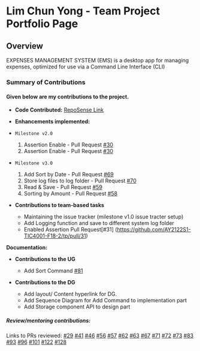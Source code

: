 # Lim Chun Yong - Team Project Portfolio Page

## Overview

EXPENSES MANAGEMENT SYSTEM (EMS) is a desktop app for managing expenses, optimized for use via a Command Line
Interface (CLI)

### Summary of Contributions
#### Given below are my contributions to the project.

* **Code Contributed:** [RepoSense Link](https://nus-tic4001-ay2122s1.github.io/tp-dashboard/?search=&sort=groupTitle&sortWithin=title&timeframe=commit&mergegroup=&groupSelect=groupByRepos&breakdown=true&checkedFileTypes=docs~functional-code~test-code~other&since=2021-09-17&tabOpen=true&tabType=authorship&zFR=false&tabAuthor=jr-mojito&tabRepo=AY2122S1-TIC4001-F18-2%2Ftp%5Bmaster%5D&authorshipIsMergeGroup=false&authorshipFileTypes=docs~functional-code~test-code~other&authorshipIsBinaryFileTypeChecked=false)

* **Enhancements implemented:**

* ```Milestone v2.0```
    1. Assertion Enable - Pull Request [#30](https://github.com/AY2122S1-TIC4001-F18-2/tp/issues/30)
    2. Assertion Enable - Pull Request [#30](https://github.com/AY2122S1-TIC4001-F18-2/tp/issues/30)

* ```Milestone v3.0```
    1. Add Sort by Date - Pull Request [#69](https://github.com/AY2122S1-TIC4001-F18-2/tp/pull/95)
    2. Store log files to log folder - Pull Request [#70](https://github.com/AY2122S1-TIC4001-F18-2/tp/issues/70)
    3. Read & Save - Pull Request [#59](https://github.com/AY2122S1-TIC4001-F18-2/tp/issues/59)
    4. Sorting by Amount - Pull Request [#58](https://github.com/AY2122S1-TIC4001-F18-2/tp/issues/58)

* **Contributions to team-based tasks**
  * Maintaining the issue tracker (milestone v1.0 issue tracter setup)
  * Add Logging function and save to different system log folder
  * Enabled Assertion Pull Request[#31] (https://github.com/AY2122S1-TIC4001-F18-2/tp/pull/31)


**Documentation:**

* **Contributions to the UG**
  * Add Sort Command [#81](https://github.com/AY2122S1-TIC4001-F18-2/tp/pull/81 )
  
* **Contributions to the DG**
  * Add layout/ Content hyperlink for DG.
  * Add Sequence Diagram for Add Command to implementation part
  * Add Storage component API to design part

##### Review/mentoring contributions: 
   Links to PRs reviewed: 
   [#29](https://github.com/AY2122S1-TIC4001-F18-2/tp/pull/29)
    [#41](https://github.com/AY2122S1-TIC4001-F18-2/tp/pull/41)
    [#46](https://github.com/AY2122S1-TIC4001-F18-2/tp/pull/46)
    [#56](https://github.com/AY2122S1-TIC4001-F18-2/tp/pull/56)
    [#57](https://github.com/AY2122S1-TIC4001-F18-2/tp/pull/57)
    [#62](https://github.com/AY2122S1-TIC4001-F18-2/tp/pull/62)
    [#63](https://github.com/AY2122S1-TIC4001-F18-2/tp/pull/63)
    [#67](https://github.com/AY2122S1-TIC4001-F18-2/tp/pull/67)
    [#71](https://github.com/AY2122S1-TIC4001-F18-2/tp/pull/71)
    [#72](https://github.com/AY2122S1-TIC4001-F18-2/tp/pull/72)
    [#73](https://github.com/AY2122S1-TIC4001-F18-2/tp/pull/73)
    [#83](https://github.com/AY2122S1-TIC4001-F18-2/tp/pull/83)
    [#93](https://github.com/AY2122S1-TIC4001-F18-2/tp/pull/93)
    [#96](https://github.com/AY2122S1-TIC4001-F18-2/tp/pull/96)
    [#101](https://github.com/AY2122S1-TIC4001-F18-2/tp/pull/101)
    [#122](https://github.com/AY2122S1-TIC4001-F18-2/tp/pull/122)
    [#128](https://github.com/AY2122S1-TIC4001-F18-2/tp/pull/128)



